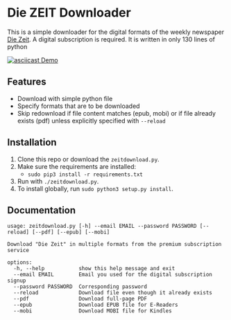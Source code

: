 # Die ZEIT Downloader

This is a simple downloader for the digital formats of the weekly newspaper [Die Zeit](https://www.zeit.de). A digital subscription is required.
It is written in only 130 lines of python

[![asciicast Demo](https://asciinema.org/a/yUSupdGELwQc1KvLUlJmbXwch.svg)](https://asciinema.org/a/yUSupdGELwQc1KvLUlJmbXwch)



## Features

* Download with simple python file
* Specify formats that are to be downloaded
* Skip redownload if file content matches (epub, mobi) or if file already exists (pdf) unless explicitly specified with `--reload`


## Installation

1. Clone this repo or download the `zeitdownload.py`.
2. Make sure the requirements are installed:
    * `sudo pip3 install -r requirements.txt`
3. Run with `./zeitdownload.py`.
4. To install globally, run `sudo python3 setup.py install`.

## Documentation

```
usage: zeitdownload.py [-h] --email EMAIL --password PASSWORD [--reload] [--pdf] [--epub] [--mobi]

Download "Die Zeit" in multiple formats from the premium subscription service

options:
  -h, --help           show this help message and exit
  --email EMAIL        Email you used for the digital subscription signup
  --password PASSWORD  Corresponding password
  --reload             Download file even though it already exists
  --pdf                Download full-page PDF
  --epub               Download EPUB file for E-Readers
  --mobi               Download MOBI file for Kindles
```

